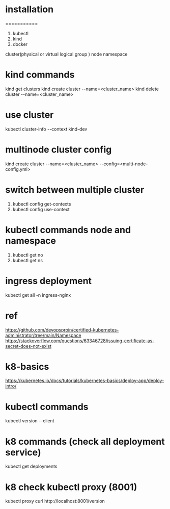# installation
===========
1. kubectl
2. kind
3. docker

cluster(physical or virtual logical group )
node
namespace


# kind commands
kind get clusters 
kind create cluster --name=<cluster_name>
kind delete cluster --name=<cluster_name>

# use cluster
kubectl cluster-info --context kind-dev

# multinode cluster config
kind create cluster --name=<cluster_name> --config=<multi-node-config.yml>

# switch between multiple cluster
1. kubectl config get-contexts
2. kubectl config use-context <kind-name>


# kubectl commands node and namespace
1. kubectl get no
2. kubectl get ns

# ingress deployment
kubectl get all -n ingress-nginx


# ref
https://github.com/devopsproin/certified-kubernetes-administrator/tree/main/Namespace
https://stackoverflow.com/questions/63346728/issuing-certificate-as-secret-does-not-exist

# k8-basics
https://kubernetes.io/docs/tutorials/kubernetes-basics/deploy-app/deploy-intro/

# kubectl commands
kubectl version --client

# k8 commands (check all deployment service)
kubectl get deployments

# k8 check kubectl proxy (8001) 
kubectl proxy
curl http://localhost:8001/version